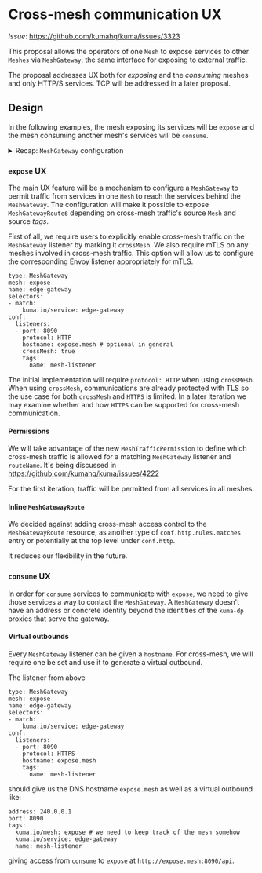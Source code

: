 # Cross-mesh communication UX

_Issue_: https://github.com/kumahq/kuma/issues/3323

This proposal allows the operators of one `Mesh` to expose services to other `Meshes`
via `MeshGateway`, the same interface for exposing to external traffic.

The proposal addresses UX both for _exposing_ and the _consuming_
meshes and only HTTP/S services. TCP will be addressed in a later proposal.

## Design

In the following examples, the mesh exposing its services will be `expose` and
the mesh consuming another mesh's services will be `consume`.

<details>
<summary>Recap: <code>MeshGateway</code> configuration</summary>

```
type: MeshGateway
mesh: expose
name: edge-gateway
selectors:
- match:
    kuma.io/service: edge-gateway
conf:
  listeners:
  - port: 8080
    protocol: HTTP
    hostname: foo.example.com
    tags:
      port: "8080"
---
type: MeshGatewayRoute
mesh: expose
name: edge-gateway-route
selectors:
  - match:
      kuma.io/service: edge-gateway
conf:
  http:
    rules:
      - matches:
          - path:
              match: PREFIX
              value: /api
        backends:
          - destination:
              kuma.io/service: server
```

</details>

### `expose` UX

The main UX feature will be a mechanism to configure a
`MeshGateway` to permit traffic from services in one
`Mesh` to reach the services behind the `MeshGateway`.
The configuration will make it possible to expose `MeshGatewayRoute`s depending
on cross-mesh traffic's source `Mesh` and source _tags_.

First of all, we require users to explicitly enable cross-mesh traffic on
the `MeshGateway` listener by marking it `crossMesh`. We also require
mTLS on any meshes involved in cross-mesh traffic.
This option will allow us
to configure the corresponding Envoy listener appropriately for mTLS.

```
type: MeshGateway
mesh: expose
name: edge-gateway
selectors:
- match:
    kuma.io/service: edge-gateway
conf:
  listeners:
  - port: 8090
    protocol: HTTP
    hostname: expose.mesh # optional in general
    crossMesh: true
    tags:
      name: mesh-listener
```

The initial implementation will require `protocol: HTTP` when using `crossMesh`.
When using `crossMesh`, communications are already protected with TLS so the use
case for both `crossMesh` and `HTTPS` is limited.
In a later iteration we may examine whether and how `HTTPS` can be supported for
cross-mesh communication.

#### Permissions

We will take advantage of the new `MeshTrafficPermission` to define which
cross-mesh traffic is allowed for a matching `MeshGateway` listener and
`routeName`. It's being discussed in https://github.com/kumahq/kuma/issues/4222

For the first iteration, traffic will be permitted from all services in all
meshes.

#### Inline `MeshGatewayRoute`

We decided against adding cross-mesh access control to the `MeshGatewayRoute`
resource, as another type of `conf.http.rules.matches` entry or
potentially at the top level under `conf.http`.

It reduces our flexibility in the future.

### `consume` UX

In order for `consume` services to communicate with `expose`, we need to give
those services a way to contact the `MeshGateway`. A `MeshGateway` doesn't have
an address or concrete identity beyond the identities of the `kuma-dp` proxies that
serve the gateway.

#### Virtual outbounds

Every `MeshGateway` listener can be given a `hostname`. For cross-mesh, we will
require one be set and use it to generate a virtual outbound.

The listener from above

```
type: MeshGateway
mesh: expose
name: edge-gateway
selectors:
- match:
    kuma.io/service: edge-gateway
conf:
  listeners:
  - port: 8090
    protocol: HTTPS
    hostname: expose.mesh
    tags:
      name: mesh-listener
```

should give us the DNS hostname `expose.mesh` as well as a virtual outbound
like:

```
address: 240.0.0.1
port: 8090
tags:
  kuma.io/mesh: expose # we need to keep track of the mesh somehow
  kuma.io/service: edge-gateway
  name: mesh-listener
```

giving access from `consume` to `expose` at `http://expose.mesh:8090/api`.
